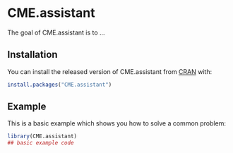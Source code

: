 # CME.assistant

<!-- badges: start -->
<!-- badges: end -->

The goal of CME.assistant is to ...

## Installation

You can install the released version of CME.assistant from [CRAN](https://CRAN.R-project.org) with:

``` r
install.packages("CME.assistant")
```

## Example

This is a basic example which shows you how to solve a common problem:

``` r
library(CME.assistant)
## basic example code
```

